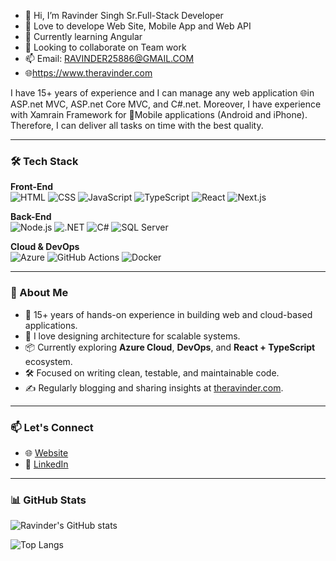 - 👋 Hi, I’m Ravinder Singh Sr.Full-Stack Developer
- 👀 Love to develope Web Site, Mobile App and Web API 
- 🌱 Currently learning Angular
- 💞️ Looking to collaborate on Team work
- 📫 Email: RAVINDER25886@GMAIL.COM
- 🌐https://www.theravinder.com

I have 15+ years of experience and I can manage any web application 🌐in ASP.net MVC, ASP.net Core MVC, and C#.net. Moreover, I have experience with Xamrain Framework for 📱Mobile applications (Android and iPhone). Therefore, I can deliver all tasks on time with the best quality.


---

### 🛠️ Tech Stack

**Front-End**  
![HTML](https://img.shields.io/badge/-HTML5-E34F26?logo=html5&logoColor=white&style=flat-square)
![CSS](https://img.shields.io/badge/-CSS3-1572B6?logo=css3&logoColor=white&style=flat-square)
![JavaScript](https://img.shields.io/badge/-JavaScript-F7DF1E?logo=javascript&logoColor=black&style=flat-square)
![TypeScript](https://img.shields.io/badge/-TypeScript-3178C6?logo=typescript&logoColor=white&style=flat-square)
![React](https://img.shields.io/badge/-React-61DAFB?logo=react&logoColor=black&style=flat-square)
![Next.js](https://img.shields.io/badge/-Next.js-000000?logo=next.js&logoColor=white&style=flat-square)

**Back-End**  
![Node.js](https://img.shields.io/badge/-Node.js-339933?logo=node.js&logoColor=white&style=flat-square)
![.NET](https://img.shields.io/badge/-.NET-512BD4?logo=dotnet&logoColor=white&style=flat-square)
![C#](https://img.shields.io/badge/-C%23-239120?logo=c-sharp&logoColor=white&style=flat-square)
![SQL Server](https://img.shields.io/badge/-SQL%20Server-CC2927?logo=microsoft-sql-server&logoColor=white&style=flat-square)

**Cloud & DevOps**  
![Azure](https://img.shields.io/badge/-Azure-0078D4?logo=microsoft-azure&logoColor=white&style=flat-square)
![GitHub Actions](https://img.shields.io/badge/-GitHub%20Actions-2088FF?logo=github-actions&logoColor=white&style=flat-square)
![Docker](https://img.shields.io/badge/-Docker-2496ED?logo=docker&logoColor=white&style=flat-square)

---

### 📌 About Me

- 🔧 15+ years of hands-on experience in building web and cloud-based applications.
- 🧠 I love designing architecture for scalable systems.
- 📦 Currently exploring **Azure Cloud**, **DevOps**, and **React + TypeScript** ecosystem.
- 🛠️ Focused on writing clean, testable, and maintainable code.
- ✍️ Regularly blogging and sharing insights at [theravinder.com](https://www.theravinder.com/).

---

### 📫 Let's Connect

- 🌐 [Website](https://www.theravinder.com/)
- 💼 [LinkedIn](https://www.linkedin.com/in/theravinder)
---

### 📊 GitHub Stats

![Ravinder's GitHub stats](https://github-readme-stats.vercel.app/api?username=ravinder25886&show_icons=true&theme=github_dark)

![Top Langs](https://github-readme-stats.vercel.app/api/top-langs/?username=ravinder25886&layout=compact&theme=github_dark)

